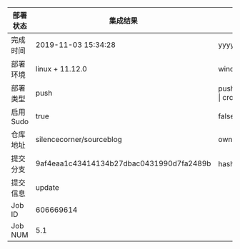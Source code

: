 部署状态 | 集成结果 | 参考值
---|---|---
完成时间 | 2019-11-03 15:34:28 | yyyy-mm-dd hh:mm:ss
部署环境 | linux + 11.12.0 | window \| linux + stable
部署类型 | push | push \| pull_request \| api \| cron
启用Sudo | true | false \| true
仓库地址 | silencecorner/sourceblog | owner_name/repo_name
提交分支 | 9af4eaa1c43414134b27dbac0431990d7fa2489b | hash 16位
提交信息 | update |
Job ID   | 606669614 |
Job NUM  | 5.1 |
